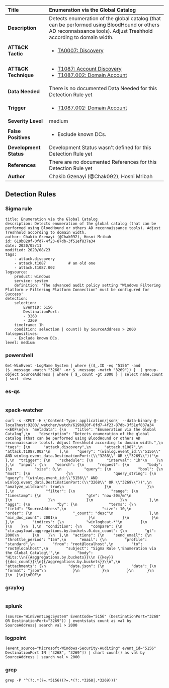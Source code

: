 | Title                    | Enumeration via the Global Catalog       |
|:-------------------------|:------------------|
| **Description**          | Detects enumeration of the global catalog (that can be performed using BloodHound or others AD reconnaissance tools). Adjust Treshhold according to domain width. |
| **ATT&amp;CK Tactic**    |  <ul><li>[TA0007: Discovery](https://attack.mitre.org/tactics/TA0007)</li></ul>  |
| **ATT&amp;CK Technique** | <ul><li>[T1087: Account Discovery](https://attack.mitre.org/techniques/T1087)</li><li>[T1087.002: Domain Account](https://attack.mitre.org/techniques/T1087/002)</li></ul>  |
| **Data Needed**          |  There is no documented Data Needed for this Detection Rule yet  |
| **Trigger**              | <ul><li>[T1087.002: Domain Account](../Triggers/T1087.002.md)</li></ul>  |
| **Severity Level**       | medium |
| **False Positives**      | <ul><li>Exclude known DCs.</li></ul>  |
| **Development Status**   |  Development Status wasn't defined for this Detection Rule yet  |
| **References**           |  There are no documented References for this Detection Rule yet  |
| **Author**               | Chakib Gzenayi (@Chak092), Hosni Mribah |


## Detection Rules

### Sigma rule

```
title: Enumeration via the Global Catalog 
description: Detects enumeration of the global catalog (that can be performed using BloodHound or others AD reconnaissance tools). Adjust Treshhold according to domain width.
author: Chakib Gzenayi (@Chak092), Hosni Mribah
id: 619b020f-0fd7-4f23-87db-3f51ef837a34
date: 2020/05/11
modified: 2020/08/23
tags:
    - attack.discovery
    - attack.t1087          # an old one
    - attack.t1087.002
logsource:
    product: windows
    service: system
    definition: 'The advanced audit policy setting "Windows Filtering Platform > Filtering Platform Connection" must be configured for Success'
detection:
    selection:
        EventID: 5156
        DestinationPort:
        - 3268
        - 3269
    timeframe: 1h
    condition: selection | count() by SourceAddress > 2000
falsepositives:
    - Exclude known DCs.
level: medium

```





### powershell
    
```
Get-WinEvent -LogName System | where {($_.ID -eq "5156" -and ($_.message -match "3268" -or $_.message -match "3269")) }  | group-object SourceAddress | where { $_.count -gt 2000 } | select name,count | sort -desc
```


### es-qs
    
```

```


### xpack-watcher
    
```
curl -s -XPUT -H \'Content-Type: application/json\' --data-binary @- localhost:9200/_watcher/watch/619b020f-0fd7-4f23-87db-3f51ef837a34 <<EOF\n{\n  "metadata": {\n    "title": "Enumeration via the Global Catalog",\n    "description": "Detects enumeration of the global catalog (that can be performed using BloodHound or others AD reconnaissance tools). Adjust Treshhold according to domain width.",\n    "tags": [\n      "attack.discovery",\n      "attack.t1087",\n      "attack.t1087.002"\n    ],\n    "query": "(winlog.event_id:\\"5156\\" AND winlog.event_data.DestinationPort:(\\"3268\\" OR \\"3269\\"))"\n  },\n  "trigger": {\n    "schedule": {\n      "interval": "1h"\n    }\n  },\n  "input": {\n    "search": {\n      "request": {\n        "body": {\n          "size": 0,\n          "query": {\n            "bool": {\n              "must": [\n                {\n                  "query_string": {\n                    "query": "(winlog.event_id:\\"5156\\" AND winlog.event_data.DestinationPort:(\\"3268\\" OR \\"3269\\"))",\n                    "analyze_wildcard": true\n                  }\n                }\n              ],\n              "filter": {\n                "range": {\n                  "timestamp": {\n                    "gte": "now-30m/m"\n                  }\n                }\n              }\n            }\n          },\n          "aggs": {\n            "by": {\n              "terms": {\n                "field": "SourceAddress",\n                "size": 10,\n                "order": {\n                  "_count": "desc"\n                },\n                "min_doc_count": 2001\n              }\n            }\n          }\n        },\n        "indices": [\n          "winlogbeat-*"\n        ]\n      }\n    }\n  },\n  "condition": {\n    "compare": {\n      "ctx.payload.aggregations.by.buckets.0.doc_count": {\n        "gt": 2000\n      }\n    }\n  },\n  "actions": {\n    "send_email": {\n      "throttle_period": "15m",\n      "email": {\n        "profile": "standard",\n        "from": "root@localhost",\n        "to": "root@localhost",\n        "subject": "Sigma Rule \'Enumeration via the Global Catalog\'",\n        "body": "Hits:\\n{{#aggregations.by.buckets}}\\n {{key}} {{doc_count}}\\n{{/aggregations.by.buckets}}\\n",\n        "attachments": {\n          "data.json": {\n            "data": {\n              "format": "json"\n            }\n          }\n        }\n      }\n    }\n  }\n}\nEOF\n
```


### graylog
    
```

```


### splunk
    
```
(source="WinEventLog:System" EventCode="5156" (DestinationPort="3268" OR DestinationPort="3269")) | eventstats count as val by SourceAddress| search val > 2000
```


### logpoint
    
```
(event_source="Microsoft-Windows-Security-Auditing" event_id="5156" DestinationPort IN ["3268", "3269"]) | chart count() as val by SourceAddress | search val > 2000
```


### grep
    
```
grep -P '^(?:.*(?=.*5156)(?=.*(?:.*3268|.*3269)))'
```



